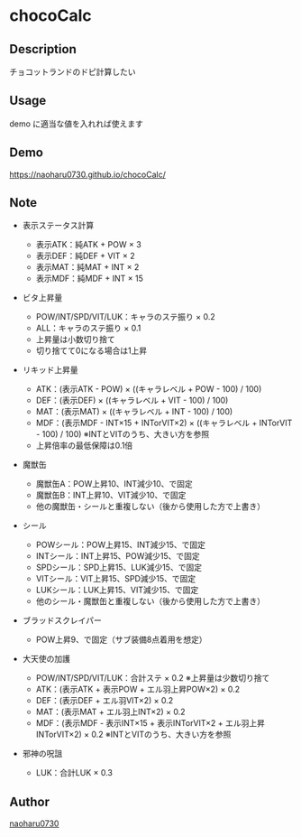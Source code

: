 chocoCalc
===

## Description  
チョコットランドのドピ計算したい

## Usage
demo に適当な値を入れれば使えます
## Demo
https://naoharu0730.github.io/chocoCalc/

## Note

- 表示ステータス計算
  - 表示ATK：純ATK + POW × 3
  - 表示DEF：純DEF + VIT × 2
  - 表示MAT：純MAT + INT × 2
  - 表示MDF：純MDF + INT × 15

- ビタ上昇量
  - POW/INT/SPD/VIT/LUK：キャラのステ振り × 0.2
  - ALL：キャラのステ振り × 0.1
  - 上昇量は小数切り捨て
  - 切り捨てて0になる場合は1上昇
- リキッド上昇量
  - ATK：(表示ATK - POW) × ((キャラレベル + POW - 100) / 100)
  - DEF：(表示DEF) × ((キャラレベル + VIT - 100) / 100)
  - MAT：(表示MAT) × ((キャラレベル + INT - 100) / 100)
  - MDF：(表示MDF - INT×15 + INTorVIT×2) × ((キャラレベル + INTorVIT - 100) / 100) ※INTとVITのうち、大きい方を参照
  - 上昇倍率の最低保障は0.1倍

- 魔獣缶
  - 魔獣缶A：POW上昇10、INT減少10、で固定
  - 魔獣缶B：INT上昇10、VIT減少10、で固定
  - 他の魔獣缶・シールと重複しない（後から使用した方で上書き）
- シール
  - POWシール：POW上昇15、INT減少15、で固定
  - INTシール：INT上昇15、POW減少15、で固定
  - SPDシール：SPD上昇15、LUK減少15、で固定
  - VITシール：VIT上昇15、SPD減少15、で固定
  - LUKシール：LUK上昇15、VIT減少15、で固定
  - 他のシール・魔獣缶と重複しない（後から使用した方で上書き）

- ブラッドスクレイパー
  - POW上昇9、で固定（サブ装備8点着用を想定）

- 大天使の加護
  - POW/INT/SPD/VIT/LUK：合計ステ × 0.2 ※上昇量は少数切り捨て
  - ATK：(表示ATK + 表示POW + エル羽上昇POW×2) × 0.2
  - DEF：(表示DEF + エル羽VIT×2) × 0.2
  - MAT：(表示MAT + エル羽上INT×2) × 0.2
  - MDF：(表示MDF - 表示INT×15 + 表示INTorVIT×2 + エル羽上昇INTorVIT×2) × 0.2 ※INTとVITのうち、大きい方を参照
- 邪神の呪詛
  - LUK：合計LUK × 0.3

## Author
[naoharu0730](https://github.com/naoharu0730)